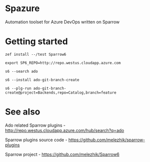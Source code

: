 # Spazure

Automation toolset for Azure DevOps written on Sparrow


# Getting started

    zef install --/test Sparrow6
    
    export SP6_REPO=http://repo.westus.cloudapp.azure.com
    
    s6 --search ado

    s6 --install ado-git-branch-create

    s6 --plg-run ado-git-branch-create@project=Backends,repo=Catalog,branch=feature
    

# See also

Ado related Sparrow plugins - http://repo.westus.cloudapp.azure.com/hub/search?q=ado

Sparrow plugins source code - https://github.com/melezhik/sparrow-plugins

Sparrow project - https://github.com/melezhik/Sparrow6
